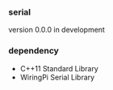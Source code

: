 ### serial

version 0.0.0 in development


### dependency

- C++11 Standard Library
- WiringPi Serial Library

